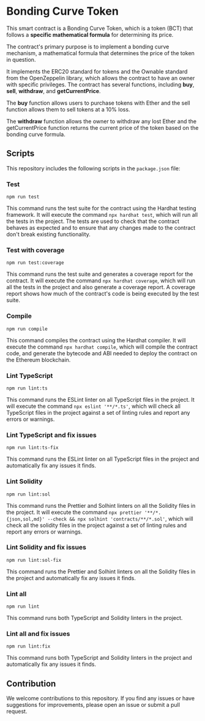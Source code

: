 # Bonding Curve Token

This smart contract is a Bonding Curve Token, which is a token (BCT) that follows a **specific mathematical formula** for determining its price.

The contract's primary purpose is to implement a bonding curve mechanism, a mathematical formula that determines the price of the token in question.

It implements the ERC20 standard for tokens and the Ownable standard from the OpenZeppelin library, which allows the contract to have an owner with specific privileges. The contract has several functions, including **buy**, **sell**, **withdraw**, and **getCurrentPrice**.

The **buy** function allows users to purchase tokens with Ether and the sell function allows them to sell tokens at a 10% loss.

The **withdraw** function allows the owner to withdraw any lost Ether and the getCurrentPrice function returns the current price of the token based on the bonding curve formula.

## Scripts

This repository includes the following scripts in the `package.json` file:

### Test

`npm run test`

This command runs the test suite for the contract using the Hardhat testing framework. It will execute the command `npx hardhat test`, which will run all the tests in the project. The tests are used to check that the contract behaves as expected and to ensure that any changes made to the contract don't break existing functionality.

### Test with coverage

`npm run test:coverage`

This command runs the test suite and generates a coverage report for the contract. It will execute the command `npx hardhat coverage`, which will run all the tests in the project and also generate a coverage report. A coverage report shows how much of the contract's code is being executed by the test suite.

### Compile

```
npm run compile
```

This command compiles the contract using the Hardhat compiler. It will execute the command `npx hardhat compile`, which will compile the contract code, and generate the bytecode and ABI needed to deploy the contract on the Ethereum blockchain.

### Lint TypeScript

```
npm run lint:ts
```

This command runs the ESLint linter on all TypeScript files in the project. It will execute the command `npx eslint '**/*.ts'`, which will check all TypeScript files in the project against a set of linting rules and report any errors or warnings.

### Lint TypeScript and fix issues

```
npm run lint:ts-fix
```

This command runs the ESLint linter on all TypeScript files in the project and automatically fix any issues it finds.

### Lint Solidity

```
npm run lint:sol
```

This command runs the Prettier and Solhint linters on all the Solidity files in the project. It will execute the command `npx prettier '**/*.{json,sol,md}' --check && npx solhint 'contracts/**/*.sol'`, which will check all the solidity files in the project against a set of linting rules and report any errors or warnings.

### Lint Solidity and fix issues

```
npm run lint:sol-fix
```

This command runs the Prettier and Solhint linters on all the Solidity files in the project and automatically fix any issues it finds.

### Lint all

```
npm run lint
```

This command runs both TypeScript and Solidity linters in the project.

### Lint all and fix issues

```
npm run lint:fix
```

This command runs both TypeScript and Solidity linters in the project and automatically fix any issues it finds.

## Contribution

We welcome contributions to this repository. If you find any issues or have suggestions for improvements, please open an issue or submit a pull request.
